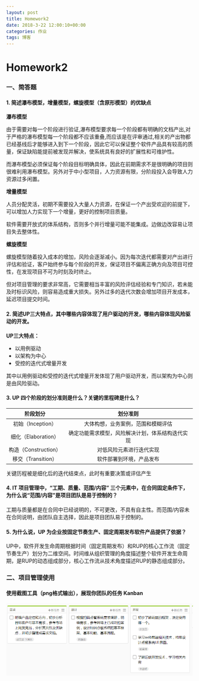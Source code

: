 ```yaml
---
layout: post
title: Homework2
date: 2018-3-22 12:00:10+00:00
categories: 作业
tags: 博客
---
```


# 			Homework2



### 一、简答题



#### 1. 简述瀑布模型，增量模型，螺旋模型（含原形模型）的优缺点



**瀑布模型**

由于需要对每一个阶段进行验证,瀑布模型要求每一个阶段都有明确的文档产出,对于严格的瀑布模型每一个阶段都不应该重叠,而应该是在评审通过,相关的产出物都已经基线后才能够进入到下一个阶段，因此它可以保证整个软件产品具有较高的质量，保证缺陷能提前被发现并解决，使系统具有良好的扩展性和可维护性。

而瀑布模型必须保证每个阶段目标明确具体，因此在前期需求不是很明确的项目则很难利用瀑布模型。另外对于中小型项目，人力资源有限，分阶段投入会导致人力资源过多闲置。



**增量模型**

人员分配灵活，初期不需要投入大量人力资源，在保证一个产出受欢迎的前提下，可以增加人力实现下一个增量，更好的控制项目质量。

软件需要开放式的体系结构，否则多个并行增量可能不能集成。边做边改容易让项目失去整体性。



**螺旋模型**

螺旋模型随着投入成本的增加，风险会逐渐减小。因为每次迭代都需要对产出进行评估和验证，客户始终参与每个阶段的开发，保证项目不偏离正确方向及项目可控性，在发现项目不可为时刻及时终止。

但对项目管理的要求非常高，它需要相当丰富的风险评估经验和专门知识，若未能及时标识风险，则容易造成重大损失。另外过多的迭代次数会增加项目开发成本，延迟项目提交时间。





#### 2. 简述UP三大特点，其中哪些内容体现了用户驱动的开发，哪些内容体现风险驱动的开发。



**UP三大特点：**

- 以用例驱动
- 以架构为中心
- 受控的迭代式增量开发

其中以用例驱动和受控的迭代式增量开发体现了用户驱动开发，而以架构为中心则是由风险驱动。





#### 3. UP 四个阶段的划分准则是什么？关键的里程碑是什么？

|       阶段划分       |           划分准则           |
| :--------------: | :----------------------: |
|  初始（Inception）   |    大体构想，业务案例，范围和模糊评估     |
| 细化（Elaboration）  | 确定功能需求模型，风险解决计划，体系结构迭代实现 |
| 构造（Construction） |       对低风险元素进行迭代实现       |
|  移交（Transition）  |       软件部署到环境，产品发布       |



关键历程被是细化后的迭代结束点，此时有重要决策或评估产生







#### 4. IT 项目管理中，“工期、质量、范围/内容” 三个元素中，在合同固定条件下，为什么说“范围/内容”是项目团队是易于控制的？

工期与质量都是在合同中已经说明的，不可更改，不具有自主性。而范围/内容未在合同说明，由团队自主选择，因此是项目团队易于控制的。





#### 5. 为什么说，UP 为企业按固定节奏生产、固定周期发布软件产品提供了依据？

UP中，软件开发生命周期根据时间（固定周期发布）和RUP的核心工作流（固定节奏生产）划分为二维空间。时间维从组织管理的角度描述整个软件开发生命周期，是RUP的动态组成部分，核心工作流从技术角度描述RUP的静态组成部分。





### 二、项目管理使用

#### 使用截图工具（png格式输出），展现你团队的任务 Kanban

![Kanban](Kanban.png)


